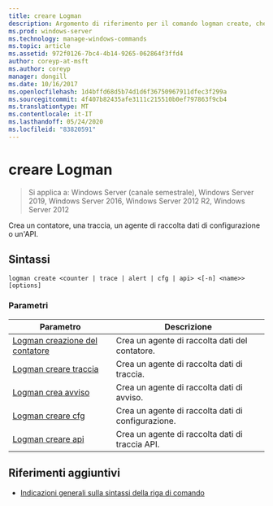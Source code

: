 ```yaml
---
title: creare Logman
description: Argomento di riferimento per il comando logman create, che consente di creare un contatore, una traccia, un agente di raccolta dati di configurazione o un'API.
ms.prod: windows-server
ms.technology: manage-windows-commands
ms.topic: article
ms.assetid: 972f0126-7bc4-4b14-9265-062864f3ffd4
author: coreyp-at-msft
ms.author: coreyp
manager: dongill
ms.date: 10/16/2017
ms.openlocfilehash: 1d4bffd68d5b74d1d6f36750967911dfec3f299a
ms.sourcegitcommit: 4f407b82435afe3111c215510b0ef797863f9cb4
ms.translationtype: MT
ms.contentlocale: it-IT
ms.lasthandoff: 05/24/2020
ms.locfileid: "83820591"
---
```

# <a name="logman-create"></a>creare Logman

> Si applica a: Windows Server (canale semestrale), Windows Server 2019, Windows Server 2016, Windows Server 2012 R2, Windows Server 2012

Crea un contatore, una traccia, un agente di raccolta dati di configurazione o un'API.

## <a name="syntax"></a>Sintassi

```
logman create <counter | trace | alert | cfg | api> <[-n] <name>> [options]
```

### <a name="parameters"></a>Parametri

| Parametro | Descrizione |
| --------- | ----------- |
| [Logman creazione del contatore](logman-create-counter.md) | Crea un agente di raccolta dati del contatore. |
| [Logman creare traccia](logman-create-trace.md) | Crea un agente di raccolta dati di traccia. |
| [Logman crea avviso](logman-create-alert.md) | Crea un agente di raccolta dati di avviso. |
| [Logman creare cfg](logman-create-cfg.md) | Crea un agente di raccolta dati di configurazione. |
| [Logman creare api](logman-create-api.md) | Crea un agente di raccolta dati di traccia API. |

## <a name="additional-references"></a>Riferimenti aggiuntivi

- [Indicazioni generali sulla sintassi della riga di comando](command-line-syntax-key.md)